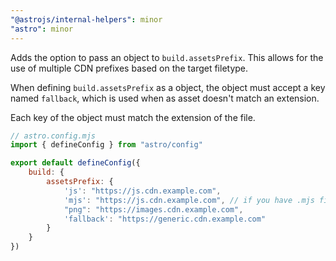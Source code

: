 ```yaml
---
"@astrojs/internal-helpers": minor
"astro": minor
---
```


Adds the option to pass an object to `build.assetsPrefix`. This allows for the use of multiple CDN prefixes based on the target filetype.

When defining `build.assetsPrefix` as a object, the object must accept a key named `fallback`, which is used when as asset doesn't match an extension.

Each key of the object must match the extension of the file. 

```js
// astro.config.mjs
import { defineConfig } from "astro/config"

export default defineConfig({
    build: {
        assetsPrefix: {
            'js': "https://js.cdn.example.com",
            'mjs': "https://js.cdn.example.com", // if you have .mjs files, you must add a new entry like this
            "png": "https://images.cdn.example.com",
            'fallback': "https://generic.cdn.example.com"
        }
    }
})
```
